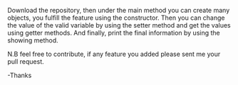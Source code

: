 Download the repository, then under the main method you can create many objects, you fulfill the feature using the constructor. 
Then you can change the value of the valid variable by using the setter method and get the values using getter methods. 
And finally, print the final information by using the showing method.

N.B feel free to contribute, if any feature you added please sent me your pull request.

-Thanks
